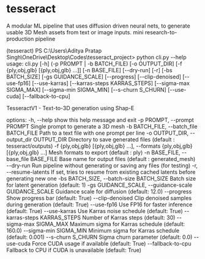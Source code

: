 # tesseract
A modular ML pipeline that uses diffusion driven neural nets, to generate usable 3D Mesh assets from text or image inputs.
 mini research-to-production pipeline

 (tesseract) PS C:\Users\Aditya Pratap Singh\OneDrive\Desktop\Codes\tesseract_project> python cli.py --help
usage: cli.py [-h] (-p PROMPT | -b BATCH_FILE) [-o OUTPUT_DIR]
              [-f {ply,obj,glb} [{ply,obj,glb} ...]] [-n BASE_FILE] [--dry-run]
              [-r] [-bs BATCH_SIZE] [-gs GUIDANCE_SCALE] [--progress]
              [--clip-denoised] [--use-fp16] [--use-karras]
              [--karras-steps KARRAS_STEPS] [--sigma-max SIGMA_MAX]
              [--sigma-min SIGMA_MIN] [--s-churn S_CHURN] [--use-cuda]
              [--fallback-to-cpu]

TesseractV1 - Text-to-3D generation using Shap-E

options:
  -h, --help            show this help message and exit
  -p PROMPT, --prompt PROMPT
                        Single prompt to generate a 3D mesh
  -b BATCH_FILE, --batch_file BATCH_FILE
                        Path to a text file with one prompt per line
  -o OUTPUT_DIR, --output_dir OUTPUT_DIR
                        Directory to save generated files (default :
                        tesseract/outputs)
  -f {ply,obj,glb} [{ply,obj,glb} ...], --formats {ply,obj,glb} [{ply,obj,glb} ...]
                        Mesh formats to export (default : ply)
  -n BASE_FILE, --base_file BASE_FILE
                        Base name for output files (default : generated_mesh)
  --dry-run             Run pipeline without generating or saving any files (for
                        testing)
  -r, --resume-latents  If set, tries to resume from existing cached latents before
                        generating new one
  -bs BATCH_SIZE, --batch-size BATCH_SIZE
                        Batch size for latent generation (default: 1)
  -gs GUIDANCE_SCALE, --guidance-scale GUIDANCE_SCALE
                        Guidance scale for diffusion (default: 12.0)
  --progress            Show progress bar (default: True)
  --clip-denoised       Clip denoised samples during generation (default: True)
  --use-fp16            Use FP16 for faster inference (default: True)
  --use-karras          Use Karras noise schedule (default: True)
  --karras-steps KARRAS_STEPS
                        Number of Karras steps (default: 30)
  --sigma-max SIGMA_MAX
                        Maximum sigma for Karras schedule (default: 160.0)
  --sigma-min SIGMA_MIN
                        Minimum sigma for Karras schedule (default: 0.001)
  --s-churn S_CHURN     Sigma churn parameter (default: 0.0)
  --use-cuda            Force CUDA usage if available (default: True)
  --fallback-to-cpu     Fallback to CPU if CUDA is unavailable (default: True)